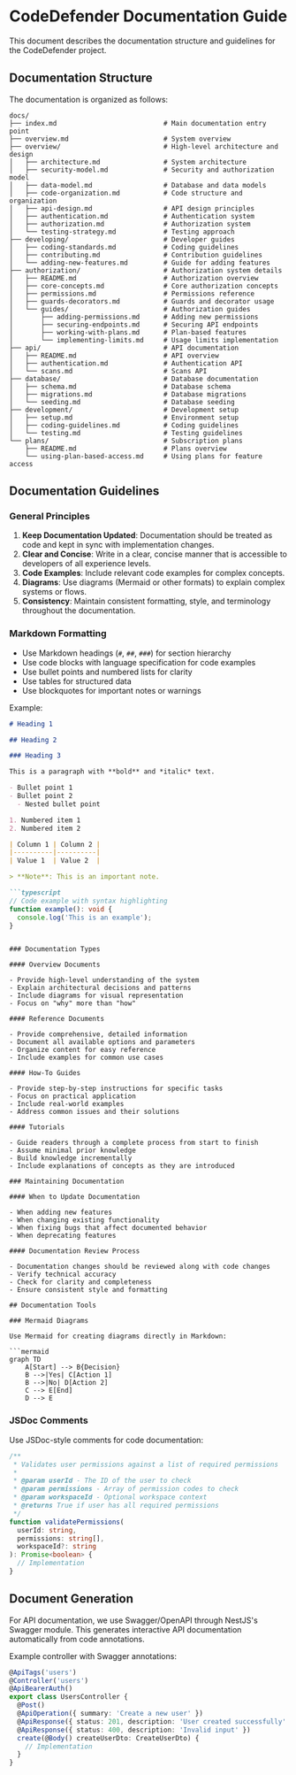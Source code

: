 # CodeDefender Documentation Guide

This document describes the documentation structure and guidelines for the CodeDefender project.

## Documentation Structure

The documentation is organized as follows:

```
docs/
├── index.md                           # Main documentation entry point
├── overview.md                        # System overview
├── overview/                          # High-level architecture and design
│   ├── architecture.md                # System architecture
│   ├── security-model.md              # Security and authorization model
│   ├── data-model.md                  # Database and data models
│   ├── code-organization.md           # Code structure and organization
│   ├── api-design.md                  # API design principles
│   ├── authentication.md              # Authentication system
│   ├── authorization.md               # Authorization system
│   └── testing-strategy.md            # Testing approach
├── developing/                        # Developer guides
│   ├── coding-standards.md            # Coding guidelines
│   ├── contributing.md                # Contribution guidelines
│   └── adding-new-features.md         # Guide for adding features
├── authorization/                     # Authorization system details
│   ├── README.md                      # Authorization overview
│   ├── core-concepts.md               # Core authorization concepts
│   ├── permissions.md                 # Permissions reference
│   ├── guards-decorators.md           # Guards and decorator usage
│   └── guides/                        # Authorization guides
│       ├── adding-permissions.md      # Adding new permissions
│       ├── securing-endpoints.md      # Securing API endpoints
│       ├── working-with-plans.md      # Plan-based features
│       └── implementing-limits.md     # Usage limits implementation
├── api/                               # API documentation
│   ├── README.md                      # API overview
│   ├── authentication.md              # Authentication API
│   └── scans.md                       # Scans API
├── database/                          # Database documentation
│   ├── schema.md                      # Database schema
│   ├── migrations.md                  # Database migrations
│   └── seeding.md                     # Database seeding
├── development/                       # Development setup
│   ├── setup.md                       # Environment setup
│   ├── coding-guidelines.md           # Coding guidelines
│   └── testing.md                     # Testing guidelines
└── plans/                             # Subscription plans
    ├── README.md                      # Plans overview
    └── using-plan-based-access.md     # Using plans for feature access
```

## Documentation Guidelines

### General Principles

1. **Keep Documentation Updated**: Documentation should be treated as code and kept in sync with implementation changes.
2. **Clear and Concise**: Write in a clear, concise manner that is accessible to developers of all experience levels.
3. **Code Examples**: Include relevant code examples for complex concepts.
4. **Diagrams**: Use diagrams (Mermaid or other formats) to explain complex systems or flows.
5. **Consistency**: Maintain consistent formatting, style, and terminology throughout the documentation.

### Markdown Formatting

- Use Markdown headings (`#`, `##`, `###`) for section hierarchy
- Use code blocks with language specification for code examples
- Use bullet points and numbered lists for clarity
- Use tables for structured data
- Use blockquotes for important notes or warnings

Example:

```markdown
# Heading 1

## Heading 2

### Heading 3

This is a paragraph with **bold** and *italic* text.

- Bullet point 1
- Bullet point 2
  - Nested bullet point

1. Numbered item 1
2. Numbered item 2

| Column 1 | Column 2 |
|----------|----------|
| Value 1  | Value 2  |

> **Note**: This is an important note.

```typescript
// Code example with syntax highlighting
function example(): void {
  console.log('This is an example');
}
```
```

### Documentation Types

#### Overview Documents

- Provide high-level understanding of the system
- Explain architectural decisions and patterns
- Include diagrams for visual representation
- Focus on "why" more than "how"

#### Reference Documents

- Provide comprehensive, detailed information
- Document all available options and parameters
- Organize content for easy reference
- Include examples for common use cases

#### How-To Guides

- Provide step-by-step instructions for specific tasks
- Focus on practical application
- Include real-world examples
- Address common issues and their solutions

#### Tutorials

- Guide readers through a complete process from start to finish
- Assume minimal prior knowledge
- Build knowledge incrementally
- Include explanations of concepts as they are introduced

### Maintaining Documentation

#### When to Update Documentation

- When adding new features
- When changing existing functionality
- When fixing bugs that affect documented behavior
- When deprecating features

#### Documentation Review Process

- Documentation changes should be reviewed along with code changes
- Verify technical accuracy
- Check for clarity and completeness
- Ensure consistent style and formatting

## Documentation Tools

### Mermaid Diagrams

Use Mermaid for creating diagrams directly in Markdown:

```mermaid
graph TD
    A[Start] --> B{Decision}
    B -->|Yes| C[Action 1]
    B -->|No| D[Action 2]
    C --> E[End]
    D --> E
```

### JSDoc Comments

Use JSDoc-style comments for code documentation:

```typescript
/**
 * Validates user permissions against a list of required permissions
 * 
 * @param userId - The ID of the user to check
 * @param permissions - Array of permission codes to check
 * @param workspaceId - Optional workspace context
 * @returns True if user has all required permissions
 */
function validatePermissions(
  userId: string, 
  permissions: string[], 
  workspaceId?: string
): Promise<boolean> {
  // Implementation
}
```

## Document Generation

For API documentation, we use Swagger/OpenAPI through NestJS's Swagger module. This generates interactive API documentation automatically from code annotations.

Example controller with Swagger annotations:

```typescript
@ApiTags('users')
@Controller('users')
@ApiBearerAuth()
export class UsersController {
  @Post()
  @ApiOperation({ summary: 'Create a new user' })
  @ApiResponse({ status: 201, description: 'User created successfully' })
  @ApiResponse({ status: 400, description: 'Invalid input' })
  create(@Body() createUserDto: CreateUserDto) {
    // Implementation
  }
}
```